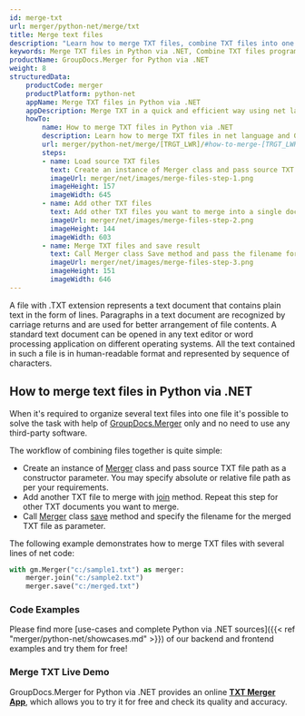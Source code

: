 ```yaml
---
id: merge-txt
url: merger/python-net/merge/txt
title: Merge text files
description: "Learn how to merge TXT files, combine TXT files into one file programmatically in net language using GroupDocs.Merger for Python via .NET library."
keywords: Merge TXT files in Python via .NET, Combine TXT files programmatically
productName: GroupDocs.Merger for Python via .NET
weight: 8
structuredData:
    productCode: merger
    productPlatform: python-net
    appName: Merge TXT files in Python via .NET
    appDescription: Merge TXT in a quick and efficient way using net language and GroupDocs.Merger for Python via .NET API, without the use of any third-party software like Microsoft or Open Office.
    howTo:
        name: How to merge TXT files in Python via .NET 
        description: Learn how to merge TXT files in net language and GroupDocs.Merger for Python via .NET API, without the use of any third-party software like Microsoft or Open Office.
        url: merger/python-net/merge/[TRGT_LWR]/#how-to-merge-[TRGT_LWR]-files-in-c
        steps:
        - name: Load source TXT files 
          text: Create an instance of Merger class and pass source TXT file path as a constructor parameter. You may specify absolute or relative file path as per your requirements. 
          imageUrl: merger/net/images/merge-files-step-1.png
          imageHeight: 157
          imageWidth: 645
        - name: Add other TXT files
          text: Add other TXT files you want to merge into a single document with Join method of Merger class.
          imageUrl: merger/net/images/merge-files-step-2.png
          imageHeight: 144
          imageWidth: 603
        - name: Merge TXT files and save result 
          text: Call Merger class Save method and pass the filename for the resultant TXT file as parameter.
          imageUrl: merger/net/images/merge-files-step-3.png
          imageHeight: 151
          imageWidth: 646
---
```


A file with .TXT extension represents a text document that contains plain text in the form of lines. Paragraphs in a text document are recognized by carriage returns and are used for better arrangement of file contents. A standard text document can be opened in any text editor or word processing application on different operating systems. All the text contained in such a file is in human-readable format and represented by sequence of characters.

## How to merge text files in Python via .NET

When it's required to organize several text files into one file it's possible to solve the task with help of [GroupDocs.Merger](https://products.groupdocs.com/merger/python-net) only and no need to use any third-party software.

The workflow of combining files together is quite simple:

* Create an instance of [Merger](https://reference.groupdocs.com/merger/net/groupdocs.merger/Merger) class and pass source TXT file path as a constructor parameter. You may specify absolute or relative file path as per your requirements.
* Add another TXT file to merge with [join](https://reference.groupdocs.com/merger/net/groupdocs.merger/merger/join/#join) method. Repeat this step for other TXT documents you want to merge.
* Call [Merger](https://reference.groupdocs.com/merger/net/groupdocs.merger/Merger) class [save](https://reference.groupdocs.com/merger/net/groupdocs.merger/merger/save) method and specify the filename for the merged TXT file as parameter.

The following example demonstrates how to merge TXT files with several lines of net code:

```python
with gm.Merger("c:/sample1.txt") as merger:
    merger.join("c:/sample2.txt")
    merger.save("c:/merged.txt")
```

### Code Examples

Please find more [use-cases and complete Python via .NET sources]({{< ref "merger/python-net/showcases.md" >}}) of our backend and frontend examples and try them for free!

### Merge TXT Live Demo

GroupDocs.Merger for Python via .NET provides an online [**TXT Merger App**](https://products.groupdocs.app/merger/txt), which allows you to try it for free and check its quality and accuracy.
